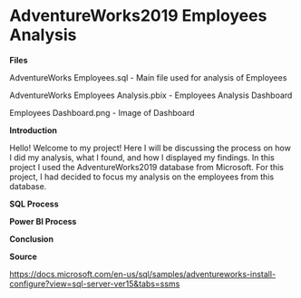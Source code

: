 # AdventureWorks2019 Employees Analysis

**Files**

AdventureWorks Employees.sql - Main file used for analysis of Employees

AdventureWorks Employees Analysis.pbix - Employees Analysis Dashboard

Employees Dashboard.png - Image of Dashboard

**Introduction**

Hello! Welcome to my project! Here I will be discussing the process on how I did my analysis, what I found, and how I displayed my findings. In this project I used the AdventureWorks2019 database from Microsoft. For this project, I had decided to focus my analysis on the employees from this database. 

**SQL Process**


**Power BI Process**


**Conclusion**


**Source**

https://docs.microsoft.com/en-us/sql/samples/adventureworks-install-configure?view=sql-server-ver15&tabs=ssms
